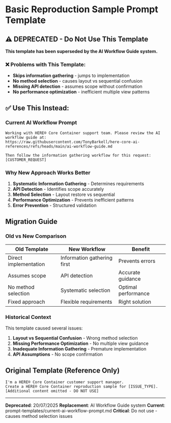 # Basic Reproduction Sample Prompt Template

## ⚠️ DEPRECATED - Do Not Use This Template

**This template has been superseded by the AI Workflow Guide system.**

### ❌ Problems with This Template:
- **Skips information gathering** - jumps to implementation
- **No method selection** - causes layout vs sequential confusion
- **Missing API detection** - assumes scope without confirmation
- **No performance optimization** - inefficient multiple view patterns

## ✅ Use This Instead:

### Current AI Workflow Prompt
```
Working with HERE® Core Container support team. Please review the AI workflow guide at:
https://raw.githubusercontent.com/TonyBarkell/here-core-ai-references/refs/heads/main/ai-workflow-guide.md

Then follow the information gathering workflow for this request: [CUSTOMER_REQUEST]
```

### Why New Approach Works Better
1. **Systematic Information Gathering** - Determines requirements
2. **API Detection** - Identifies scope accurately
3. **Method Selection** - Layout restore vs sequential
4. **Performance Optimization** - Prevents inefficient patterns
5. **Error Prevention** - Structured validation

## Migration Guide

### Old vs New Comparison
| Old Template | New Workflow | Benefit |
|--------------|--------------|----------|
| Direct implementation | Information gathering first | Prevents errors |
| Assumes scope | API detection | Accurate guidance |
| No method selection | Systematic selection | Optimal performance |
| Fixed approach | Flexible requirements | Right solution |

### Historical Context
This template caused several issues:

1. **Layout vs Sequential Confusion** - Wrong method selection
2. **Missing Performance Optimization** - No multiple view guidance
3. **Inadequate Information Gathering** - Premature implementation
4. **API Assumptions** - No scope confirmation

## Original Template (Reference Only)

```
I'm a HERE® Core Container customer support manager.
Create a HERE® Core Container reproduction sample for [ISSUE_TYPE].
[Additional content omitted - DO NOT USE]
```

---

**Deprecated**: 20/07/2025
**Replacement**: AI Workflow Guide system
**Current**: prompt-templates/current-ai-workflow-prompt.md
**Critical**: Do not use - causes method selection issues